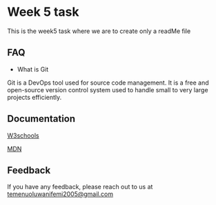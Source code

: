 # Week 5 task

This is the week5 task where we are to create only a readMe file

## FAQ

- What is Git

Git is a DevOps tool used for source code management. It is a free and open-source version control system used to handle small to very large projects efficiently.

## Documentation

[W3schools](https://www.w3schools.com/)

[MDN](https://developer.mozilla.org/en-US/)

## Feedback

If you have any feedback, please reach out to us at temenuoluwanifemi2005@gmail.com

